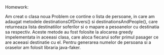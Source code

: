 Homework:

Am creat o clasa noua Problem ce contine o lista de persoane, in care am adaugat metodele destinationsOfDrivers() si destinationsAndPeople(), care returneaza lista destinatiilor soferilor si o mapare a pesoanelor cu destinatia sa respectiv. Aceste metode au fost folosite la alocarea greedy impelementata in aceeasi clasa, care aloca fiecarui sofer primul pasager ce are aceeasi destinatie cu el. Pentru generarea numelor de persoana si a oraselor am folosit libraria java-faker.
